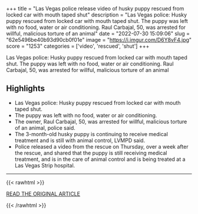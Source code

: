 +++
title = "Las Vegas police release video of husky puppy rescued from locked car with mouth taped shut"
description = "Las Vegas police: Husky puppy rescued from locked car with mouth taped shut. The puppy was left with no food, water or air conditioning. Raul Carbajal, 50, was arrested for willful, malicious torture of an animal"
date = "2022-07-30 15:09:06"
slug = "62e5496be40b93d90cb0f01e"
image = "https://i.imgur.com/D6Y8vF4.jpg"
score = "1253"
categories = ['video', 'rescued', 'shut']
+++

Las Vegas police: Husky puppy rescued from locked car with mouth taped shut. The puppy was left with no food, water or air conditioning. Raul Carbajal, 50, was arrested for willful, malicious torture of an animal

## Highlights

- Las Vegas police: Husky puppy rescued from locked car with mouth taped shut.
- The puppy was left with no food, water or air conditioning.
- The owner, Raul Carbajal, 50, was arrested for willful, malicious torture of an animal, police said.
- The 3-month-old husky puppy is continuing to receive medical treatment and is still with animal control, LVMPD said.
- Police released a video from the rescue on Thursday, over a week after the rescue, and shared that the puppy is still receiving medical treatment, and is in the care of animal control and is being treated at a Las Vegas Strip hospital.

---

{{< rawhtml >}}
  <p class="article-category">
    <a target="_blank" href="https://www.fox13memphis.com/news/trending/las-vegas-police-release-video-husky-puppy-rescued-locked-car-with-mouth-taped-shut/ATJ6O5UHPVFPNIOPLFKA6WAPOA/">READ THE ORIGINAL ARTICLE</a>
  </p>
{{< /rawhtml >}}
